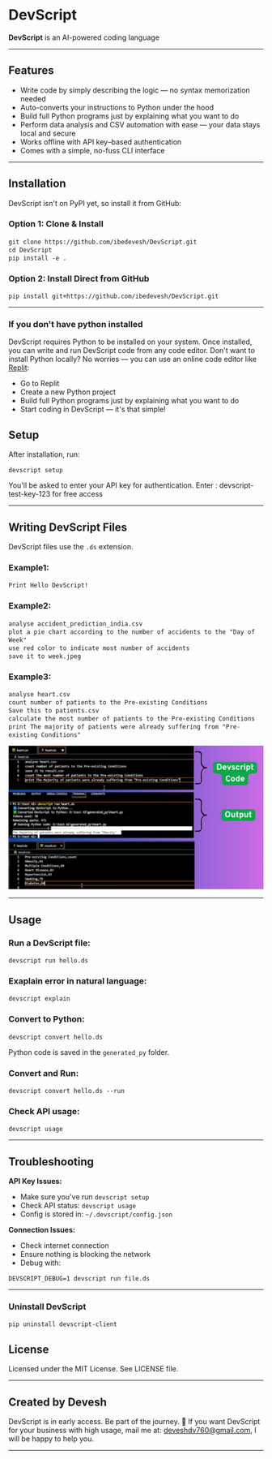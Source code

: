 # DevScript
**DevScript** is an AI-powered coding language

---

## Features
- Write code by simply describing the logic — no syntax memorization needed
- Auto-converts your instructions to Python under the hood
- Build full Python programs just by explaining what you want to do
- Perform data analysis and CSV automation with ease — your data stays local and secure
- Works offline with API key–based authentication
- Comes with a simple, no-fuss CLI interface

---

## Installation
DevScript isn't on PyPI yet, so install it from GitHub:
### Option 1: Clone & Install
```
git clone https://github.com/ibedevesh/DevScript.git
cd DevScript
pip install -e .
```
### Option 2: Install Direct from GitHub
```
pip install git+https://github.com/ibedevesh/DevScript.git
```

---

### If you don't have python installed
DevScript requires Python to be installed on your system. Once installed, you can write and run DevScript code from any code editor.
Don't want to install Python locally?
No worries — you can use an online code editor like [Replit](https://replit.com/):
- Go to Replit
- Create a new Python project
- Build full Python programs just by explaining what you want to do
- Start coding in DevScript — it's that simple!

## Setup
After installation, run:
```
devscript setup
```
You'll be asked to enter your API key for authentication. Enter : devscript-test-key-123 for free access

---

## Writing DevScript Files
DevScript files use the `.ds` extension.
### **Example1:**
```
Print Hello DevScript!
```

### **Example2:**
```
analyse accident_prediction_india.csv
plot a pie chart according to the number of accidents to the "Day of Week"
use red color to indicate most number of accidents
save it to week.jpeg
```

### **Example3:**
```
analyse heart.csv
count number of patients to the Pre-existing Conditions
Save this to patients.csv
calculate the most number of patients to the Pre-existing Conditions
print The majority of patients were already suffering from "Pre-existing Conditions"
```
![Alt text](assets/ExpHeart.png)

---

## Usage
### Run a DevScript file:
```
devscript run hello.ds
```
### Exaplain error in natural language:
```
devscript explain
```
### Convert to Python:
```
devscript convert hello.ds
```
Python code is saved in the `generated_py` folder.
### Convert and Run:
```
devscript convert hello.ds --run
```
### Check API usage:
```
devscript usage
```

---

## Troubleshooting
**API Key Issues:**
- Make sure you've run `devscript setup`
- Check API status: `devscript usage`
- Config is stored in: `~/.devscript/config.json`

**Connection Issues:**
- Check internet connection  
- Ensure nothing is blocking the network  
- Debug with:
```
DEVSCRIPT_DEBUG=1 devscript run file.ds
```

---

### Uninstall DevScript
```
pip uninstall devscript-client
```

## License
Licensed under the MIT License. See LICENSE file.

---

## Created by Devesh
DevScript is in early access. Be part of the journey. 🚀 If you want DevScript for your business with high usage, mail me at: deveshdv760@gmail.com, I will be happy to help you.

---
